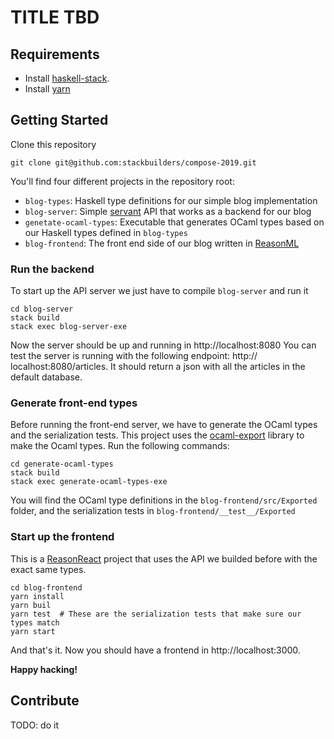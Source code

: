 # TITLE TBD

## Requirements

- Install [haskell-stack](https://docs.haskellstack.org/en/stable/README/#how-to-install).
- Install [yarn](https://yarnpkg.com/en/)

## Getting Started

Clone this repository

```
git clone git@github.com:stackbuilders/compose-2019.git
```

You'll find four different projects in the repository root:

- `blog-types`: Haskell type definitions for our simple blog implementation
- `blog-server`: Simple [servant](https://www.servant.dev/) API that works as a
  backend for our blog
- `genetate-ocaml-types`: Executable that generates OCaml types based on our Haskell
  types defined in `blog-types`
- `blog-frontend`: The front end side of our blog written in [ReasonML](https://reasonml.github.io/)

### Run the backend

To start up the API server we just have to compile `blog-server` and run it

```
cd blog-server
stack build
stack exec blog-server-exe
```

Now the server should be up and running in http://localhost:8080
You can test the server is running with the following endpoint: http://
localhost:8080/articles. It should return a json with all the articles in the
default database.

### Generate front-end types

Before running the front-end server, we have to generate the OCaml types and the
serialization tests. This project uses the [ocaml-export](https://github.com/plow-technologies/ocaml-export)
library to make the Ocaml types. Run the following commands:

```
cd generate-ocaml-types
stack build
stack exec generate-ocaml-types-exe
```

You will find the OCaml type definitions in the `blog-frontend/src/Exported` folder,
and the serialization tests in `blog-frontend/__test__/Exported`

### Start up the frontend

This is a [ReasonReact](https://reasonml.github.io/reason-react/) project that uses
the API we builded before with the exact same types.

```
cd blog-frontend
yarn install
yarn buil
yarn test  # These are the serialization tests that make sure our types match
yarn start
```

And that's it. Now you should have a frontend in http://localhost:3000.

**Happy hacking!**

## Contribute

TODO: do it
